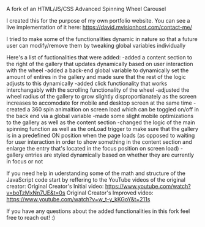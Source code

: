 A fork of an HTML/JS/CSS Advanced Spinning Wheel Carousel

I created this for the purpose of my own portfolio website. You can see a live implementation of it here: https://david.mvisionhost.com/contact-me/

I tried to make some of the functionalities dynamic in nature so that a future user can modify/remove them by tweaking global variables individually

Here's a list of fuctionalities that were added:
 -added a content section to the right of the gallery that updates dynamically based on user interaction with the wheel
 -added a back-end global variable to dynamically set the amount of entires in the gallery and made sure that the rest of the logic adjusts to this dynamically
 -added click functionality that works interchangably with the scrolling functionality of the wheel
 -adjusted the wheel radius of the gallery to grow slightly disproportianately as the screen increases to accomodate for mobile and desktop screen at the same time
 -created a 360 spin animaition on screen load which can be toggled on/off in the back end via a global variable
 -made some slight mobile optimizations to the gallery as well as the content section
 -changed the logic of the main spinning function as well as the onLoad trigger to make sure that the gallery is in a predefined ON position when the page loads (as opposed to waiting for user interaction in order to show something in the content section and enlarge the entry that's located in the focus position on screen load)
 -gallery entries are styled dynamically based on whether they are currently in focus or not

If you need help in uderstanding some of the math and structure of the JavaScript code start by reffering to the YouTube videos of the original creator:
Original Creator's Initial video: https://www.youtube.com/watch?v=boTzMxNn7UE&t=0s
Original Creator's Improved video: https://www.youtube.com/watch?v=w_t-y_kKGoY&t=211s

If you have any questions about the added functionalities in this fork feel free to reach out! :)
